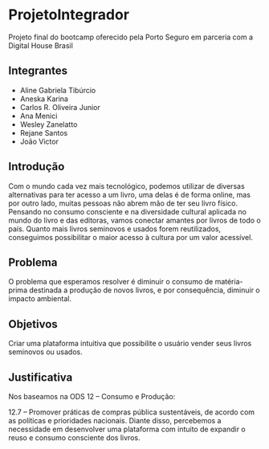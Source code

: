# ProjetoIntegrador
Projeto final do bootcamp oferecido pela Porto Seguro em parceria com a Digital House Brasil

## Integrantes

* Aline Gabriela Tibúrcio
* Aneska Karina
* Carlos R. Oliveira Junior
* Ana Menici
* Wesley Zanelatto
* Rejane Santos
* João Victor

## Introdução
Com o mundo cada vez mais tecnológico, podemos utilizar de diversas alternativas para ter acesso a um livro, uma delas é de forma online, mas por outro lado, muitas pessoas não abrem mão de ter seu livro físico.
Pensando no consumo consciente e na diversidade cultural aplicada no mundo do livro e das editoras, vamos conectar amantes por livros de todo o país. 
Quanto mais livros seminovos e usados forem reutilizados, conseguimos possibilitar o maior acesso à cultura por um valor acessível.

## Problema
O problema que esperamos resolver é diminuir o consumo de matéria-prima destinada a produção de novos livros, e por consequência, diminuir o impacto ambiental.

## Objetivos

Criar uma plataforma intuitiva que possibilite o usuário vender seus livros seminovos ou usados.

## Justificativa

Nos baseamos na ODS 12 – Consumo e Produção:

12.7 – Promover práticas de compras pública sustentáveis, de acordo com as políticas e prioridades nacionais.
Diante disso, percebemos a necessidade em desenvolver uma plataforma com intuito de expandir o reuso e consumo consciente dos livros.



